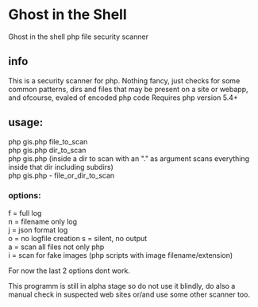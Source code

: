 # Ghost in the Shell
Ghost in the shell php file security scanner

## info
This is a security scanner for php. Nothing fancy, just checks for some 
common patterns, dirs and files that may be present on a site or webapp, 
and ofcourse, evaled of encoded php code 
Requires php version 5.4+

## usage:

php gis.php file_to_scan  
php gis.php dir_to_scan  
php gis.php (inside a dir to scan with an "." as argument scans everything inside that dir including subdirs)  
php gis.php -<options> file_or_dir_to_scan  

### options:

f = full log  
n = filename only log  
j = json format log  
o = no logfile creation
s = silent, no output  
a = scan all files not only php  
i = scan for fake images (php scripts with image filename/extension)  

For now the last 2 options dont work.

This programm is still in alpha stage so do not use it blindly, do also a manual check in suspected web sites or/and use some other scanner too.
